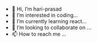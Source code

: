- 👋 Hi, I’m hari-prasad
- 👀 I’m interested in coding...
- 🌱 I’m currently learning react...
- 💞️ I’m looking to collaborate on ...
- 📫 How to reach me ...

<!---
hari-prasad-96/hari-prasad-96 is a ✨ special ✨ repository because its `README.md` (this file) appears on your GitHub profile.
You can click the Preview link to take a look at your changes.
--->
